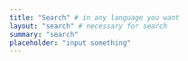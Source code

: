 ```yaml
---
title: "Search" # in any language you want
layout: "search" # necessary for search
summary: "search"
placeholder: "input something"
---
```

